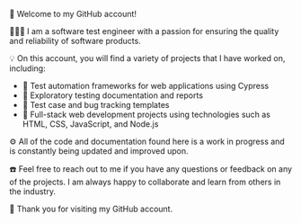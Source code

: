 👋 Welcome to my GitHub account!

🧑🏼‍💻 I am a software test engineer with a passion for ensuring the quality and reliability of software products.

💡 On this account, you will find a variety of projects that I have worked on, including:

* 🎯 Test automation frameworks for web applications using Cypress
* 🧭 Exploratory testing documentation and reports
* 🐛 Test case and bug tracking templates
* 🧩 Full-stack web development projects using technologies such as HTML, CSS, JavaScript, and Node.js

⚙️ All of the code and documentation found here is a work in progress and is constantly being updated and improved upon.

☎️  Feel free to reach out to me if you have any questions or feedback on any of the projects. I am always happy to collaborate and learn from others in the industry.

 💙 Thank you for visiting my GitHub account.

<!---
yusufttur/yusufttur is a ✨ special ✨ repository because its `README.md` (this file) appears on your GitHub profile.
You can click the Preview link to take a look at your changes.
--->
